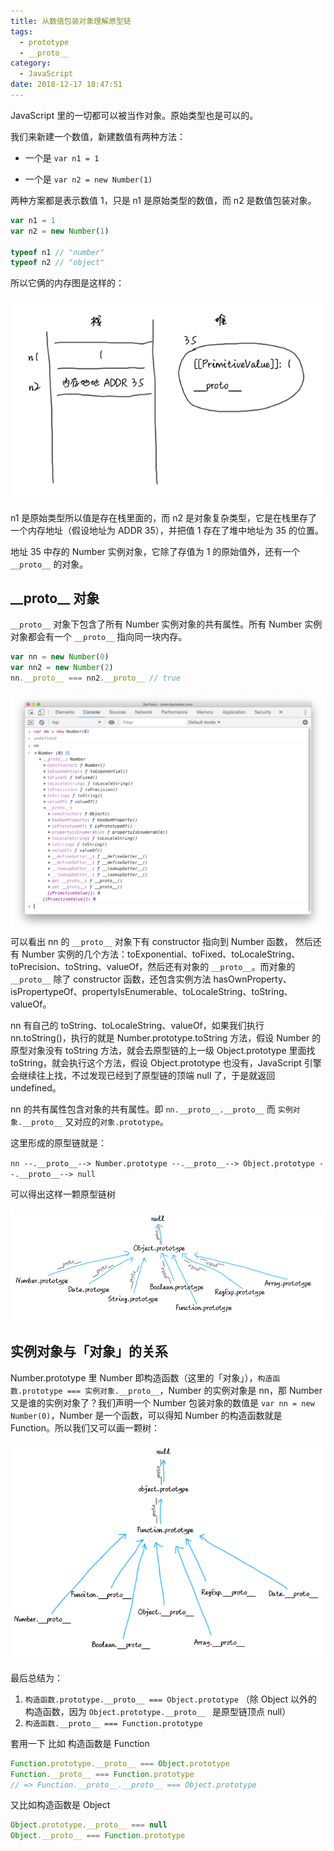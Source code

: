```yaml
---
title: 从数值包装对象理解原型链
tags:
  - prototype
  - __proto__
category:
  - JavaScript
date: 2018-12-17 18:47:51
---
```



JavaScript 里的一切都可以被当作对象。原始类型也是可以的。

我们来新建一个数值，新建数值有两种方法：

- 一个是 `var n1 = 1`

- 一个是 `var n2 = new Number(1)`

两种方案都是表示数值 1，只是 n1 是原始类型的数值，而 n2 是数值包装对象。

```js
var n1 = 1
var n2 = new Number(1)

typeof n1 // "number"
typeof n2 // "object"
```

所以它俩的内存图是这样的：

![number](/images/prototype/number.png)

n1 是原始类型所以值是存在栈里面的，而 n2 是对象复杂类型，它是在栈里存了一个内存地址（假设地址为 ADDR 35），并把值 1 存在了堆中地址为 35 的位置。

地址 35 中存的 Number 实例对象，它除了存值为 1 的原始值外，还有一个 `__proto__` 的对象。

## \_\_proto\_\_ 对象 

`__proto__` 对象下包含了所有 Number 实例对象的共有属性。所有 Number 实例对象都会有一个 `__proto__` 指向同一块内存。

```js
var nn = new Number(0)
var nn2 = new Number(2)
nn.__proto__ === nn2.__proto__ // true
```

![number-instance](/images/prototype/number-instance.png)可以看出 nn 的 `__proto__` 对象下有 constructor 指向到 Number 函数， 然后还有 Number 实例的几个方法：toExponential、toFixed、toLocaleString、toPrecision、toString、valueOf，然后还有对象的 `__proto__`。而对象的 `__proto__` 除了 constructor 函数，还包含实例方法 hasOwnProperty、isPropertypeOf、propertyIsEnumerable、toLocaleString、toString、valueOf。

nn 有自己的 toString、toLocaleString、valueOf，如果我们执行 nn.toString()，执行的就是 Number.prototype.toString 方法，假设 Number 的原型对象没有 toString 方法，就会去原型链的上一级 Object.prototype 里面找 toString，就会执行这个方法，假设 Object.prototype 也没有，JavaScript 引擎会继续往上找，不过发现已经到了原型链的顶端 null 了，于是就返回 undefined。

nn 的共有属性包含对象的共有属性。即 `nn.__proto__.__proto__` 而 `实例对象.__proto__` 又对应的`对象.prototype`。

这里形成的原型链就是：

 `nn --.__proto__--> Number.prototype --.__proto__--> Object.prototype --.__proto__--> null`

可以得出这样一颗原型链树

![prototype-tree](/images/prototype/prototype-tree.png)

## 实例对象与「对象」的关系

Number.prototype 里 Number 即构造函数（这里的「对象」），`构造函数.prototype === 实例对象.__proto__`，Number 的实例对象是 nn，那 Number 又是谁的实例对象了？我们声明一个 Number 包装对象的数值是 `var nn = new Number(0)`，Number 是一个函数，可以得知 Number 的构造函数就是 Function。所以我们又可以画一颗树：

![prototype-tree](/images/prototype/prototype-tree-2.png)

最后总结为：

1. `构造函数.prototype.__proto__ === Object.prototype` （除 Object 以外的构造函数，因为 `Object.prototype.__proto__ ` 是原型链顶点 null）
2. `构造函数.__proto__ === Function.prototype`

套用一下 比如 构造函数是 Function

```js
Function.prototype.__proto__ === Object.prototype
Function.__proto__ === Function.prototype
// => Function.__proto__.__proto__ === Object.prototype
```

又比如构造函数是 Object

```js
Object.prototype.__proto__ === null
Object.__proto__ === Function.prototype
```

